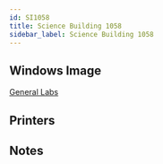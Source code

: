```yaml
---
id: SI1058
title: Science Building 1058
sidebar_label: Science Building 1058
---
```


## Windows Image
[General Labs](image-win-generallabs.md)

## Printers

## Notes
